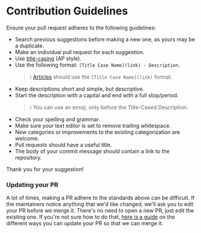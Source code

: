 # Contribution Guidelines

Ensure your pull request adheres to the following guidelines:

- Search previous suggestions before making a new one, as yours may be a duplicate.
- Make an individual pull request for each suggestion.
- Use [title-casing](http://titlecapitalization.com) (AP style).
- Use the following format: `[Title Case Name](link) - Description.`
  > :information_source: [Articles](https://github.com/dominuskelvin/awesome-go#articles) should use the `[Title Case Name](link)` format.
- Keep descriptions short and simple, but descriptive.
- Start the description with a capital and end with a full stop/period.
  > :information_source: You can use an emoji, only before the Title-Cased Description.
- Check your spelling and grammar.
- Make sure your text editor is set to remove trailing whitespace.
- New categories or improvements to the existing categorization are welcome.
- Pull requests should have a useful title.
- The body of your commit message should contain a link to the repository.

Thank you for your suggestion!

### Updating your PR

A lot of times, making a PR adhere to the standards above can be difficult. If the maintainers notice anything that we'd like changed, we'll ask you to edit your PR before we merge it. There's no need to open a new PR, just edit the existing one. If you're not sure how to do that, [here is a guide](https://github.com/RichardLitt/docs/blob/master/amending-a-commit-guide.md) on the different ways you can update your PR so that we can merge it.